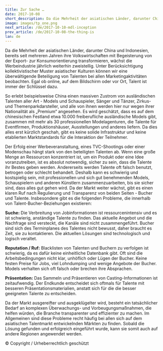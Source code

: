 ```yaml
---
title: Zur Sache …
date: 2017-10-08
short_description: Da die Mehrheit der asiatischen Länder, darunter China und Indonesien, bereits seit mehreren Jahren
image: images/tp_one.png
next_article: /de/2017-10-10-mdl-inception
prev_article: /de/2017-10-08-the-thing-is
lan: de
---
```


Da die Mehrheit der asiatischen Länder, darunter China und Indonesien, bereits seit mehreren Jahren ihre Volkswirtschaften mit Begeisterung von der Export- zur Konsumorientierung transformieren, wächst die Werbeindustrie jährlich weiterhin zweistellig. Unter Berücksichtigung kollektivistischer Muster asiatischer Kulturen können wir eine überwältigende Beteiligung von Talenten bei allen Marketingaktivitäten beobachten. Egal ob online, auf dem Bildschirm oder vor Ort, Talent ist immer der Schlüssel dazu. 

So erlebt beispielsweise China einen massiven Zustrom von ausländischen Talenten aller Art - Models und Schauspieler, Sänger und Tänzer, Zirkus- und Themenparkdarsteller, und alle von ihnen werden hier nur wegen ihrer Nationalität als „Premium“ angesehen. Es wird geschätzt, dass es auf dem chinesischen Festland etwa 10.000 freiberufliche ausländische Models gibt, zusammen mit mehr als 30 professionellen Modelagenturen, die Talente für Eventfirmen, Produktionshäuser, Ausstellungen und anderes liefern. Da dies alles erst kürzlich geschah, gibt es keine solide Infrastruktur und keine etablierten Marktstandards für die Interaktion der Teilnehmer. 

Der Erfolg einer Werbeveranstaltung, eines TVC-Shootings oder einer Modenschau hängt stark von den beteiligten Talenten ab. Wenn eine große Menge an Ressourcen konzentriert ist, um ein Produkt oder eine Idee voranzutreiben, ist es absolut notwendig, sicher zu sein, dass die Talente ihr Bestes geben werden. Andererseits werden Talente oft falsch benutzt, betrogen oder schlecht behandelt. Deshalb kann es schwierig und kostspielig sein, mit professionellen und sich gut benehmenden Models, Schauspielern und anderen Künstlern zusammenzuarbeiten, bis sie sicher sind, dass alles gut gehen wird. Da der Markt weiter wächst, gibt es einen klaren Ruf nach Regulierung und Transparenz von beiden Seiten - Bucher und Talente. Insbesondere gibt es die folgenden Probleme, die innerhalb von Talent-Bucher-Beziehungen existieren: 

**Suche:**
Die Verbreitung von Jobinformationen ist ressourcenintensiv und es ist schwierig, anständige Talente zu finden. Das aktuelle Angebot und die Nachfrage sind versteckt, die Kanäle sind nicht zusammengeführt. Bucher sind sich des Terminplanes des Talentes nicht bewusst, daher braucht es Zeit, sie zu kontaktieren. Die aktuellen Lösungen sind technologisch und logisch veraltet. 

**Reputation / Ruf:** 
Blacklisten von Talenten und Buchern zu verfolgen ist schwierig, da es dafür keine einheitliche Datenbank gibt. Oft sind die Arbeitsbedingungen nicht klar, unhöflich oder Lügen der Bucher. Keine festen Preise für Jobs, viel Lohndumping und wenige Angebote der Bucher. Models verhalten sich oft falsch oder brechen ihre Absprachen. 

**Präsentation:**
Das Sammeln und Präsentieren von Casting-Informationen ist zeitaufwendig. Der Endkunde entscheidet sich oftmals für Talente mit besseren Präsentationsmaterialien, anstatt sich für die die besser geeigneten Talente zu entscheiden.

Da der Markt ausgereifter und ausgeklügelter wird, besteht ein tatsächlicher Bedarf an komplexen Überwachungs- und Vorbeugungsmaßnahmen, die helfen würden, die Branche transparenter und effizienter zu machen. Im Allgemeinen sind diese Probleme recht häufig bei allen sich auf dem asiatischen Talentmarkt entwickelnden Märkten zu finden. Sobald die Lösung gefunden und erfolgreich eingeführt wurde, kann sie somit auch auf andere Regionen angewendet werden. 

© Copyright / Urheberrechtlich geschützt

